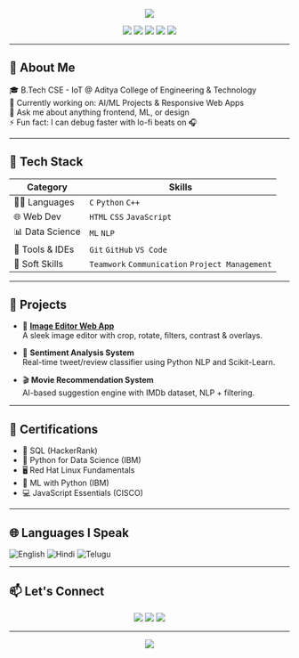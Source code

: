 <p align="center">
  <img src="https://capsule-render.vercel.app/api?type=waving&color=0:96e6a1,100:45c490&height=220&section=header&text=Hey%20👋%20I'm%20Eswar%20Sai%20Kiran&fontSize=40&fontColor=000000&animation=fadeIn&fontAlignY=35" />
</p>

<p align="center">
  <img src="https://komarev.com/ghpvc/?username=eswarsaikiran15&label=Profile%20views&color=brightgreen&style=flat" />
  <img src="https://img.shields.io/badge/license-MIT-green" />
  <img src="https://img.shields.io/badge/contributors-1-brightgreen" />
  <img src="https://img.shields.io/badge/issues-0%20open-yellow" />
  <img src="https://img.shields.io/badge/PRs-welcome-brightgreen" />
</p>

---

## 💫 About Me

🎓 B.Tech CSE - IoT @ Aditya College of Engineering & Technology  
🔭 Currently working on: AI/ML Projects & Responsive Web Apps  
💬 Ask me about anything frontend, ML, or design  
⚡ Fun fact: I can debug faster with lo-fi beats on 🎧

---

## 🔧 Tech Stack

| Category         | Skills                                                                 |
|------------------|------------------------------------------------------------------------|
| 👨‍💻 Languages     | `C` `Python` `C++`                                                    |
| 🌐 Web Dev       | `HTML` `CSS` `JavaScript`                                              |
| 📊 Data Science  |  `ML` `NLP`                                                            |
| 🧠 Tools & IDEs  | `Git` `GitHub` `VS Code`                                               |
| 🎯 Soft Skills   | `Teamwork` `Communication` `Project Management`                       |

---

## 🚀 Projects

- 🔧 [**Image Editor Web App**](https://eswarsaikiran15.github.io/image-editor/)  
  A sleek image editor with crop, rotate, filters, contrast & overlays.

- 🤖 **Sentiment Analysis System**  
  Real-time tweet/review classifier using Python NLP and Scikit-Learn.

- 🎬 **Movie Recommendation System**  
  AI-based suggestion engine with IMDb dataset, NLP + filtering.

---

## 📜 Certifications

- 🧠 SQL (HackerRank)
- 🐍 Python for Data Science (IBM)
- 🖥️ Red Hat Linux Fundamentals
- 🧪 ML with Python (IBM)
- 💻 JavaScript Essentials (CISCO)

---

## 🌐 Languages I Speak

![English](https://img.shields.io/badge/-English-brightgreen)
![Hindi](https://img.shields.io/badge/-Hindi-brightgreen)
![Telugu](https://img.shields.io/badge/-Telugu-brightgreen)

---

## 📫 Let's Connect

<p align="center">
  <a href="https://www.linkedin.com/in/eswar-sai-kiran-kamparapu-765703256/"><img src="https://img.shields.io/badge/-LinkedIn-blue?style=flat&logo=linkedin&logoColor=white"/></a>
  <a href="https://github.com/eswarsaikiran15"><img src="https://img.shields.io/badge/-GitHub-black?style=flat&logo=github&logoColor=white"/></a>
  <a href="mailto:kamparapusaikiran@gmail.com"><img src="https://img.shields.io/badge/-Email-red?style=flat&logo=gmail&logoColor=white"/></a>
</p>

---

<p align="center">
  <img src="https://capsule-render.vercel.app/api?type=waving&color=0:45c490,100:96e6a1&height=120&section=footer"/>
</p>
